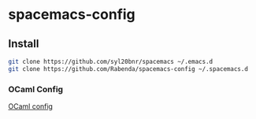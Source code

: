 # spacemacs-config


## Install

```bash
git clone https://github.com/syl20bnr/spacemacs ~/.emacs.d
git clone https://github.com/Rabenda/spacemacs-config ~/.spacemacs.d
```

### OCaml Config

[OCaml config](https://github.com/ocaml/merlin/wiki/spacemacs-from-scratch)
